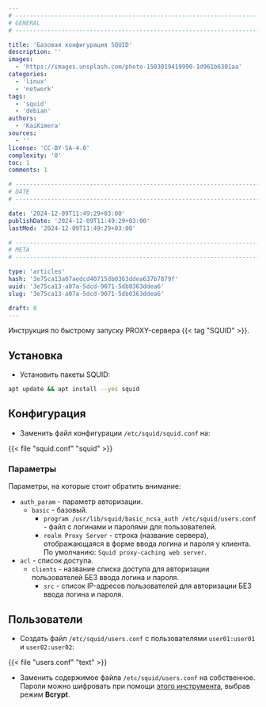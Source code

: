 ```yaml
---
# -------------------------------------------------------------------------------------------------------------------- #
# GENERAL
# -------------------------------------------------------------------------------------------------------------------- #

title: 'Базовая конфигурация SQUID'
description: ''
images:
  - 'https://images.unsplash.com/photo-1503019419990-1d961b6301aa'
categories:
  - 'linux'
  - 'network'
tags:
  - 'squid'
  - 'debian'
authors:
  - 'KaiKimera'
sources:
  - ''
license: 'CC-BY-SA-4.0'
complexity: '0'
toc: 1
comments: 1

# -------------------------------------------------------------------------------------------------------------------- #
# DATE
# -------------------------------------------------------------------------------------------------------------------- #

date: '2024-12-09T11:49:29+03:00'
publishDate: '2024-12-09T11:49:29+03:00'
lastMod: '2024-12-09T11:49:29+03:00'

# -------------------------------------------------------------------------------------------------------------------- #
# META
# -------------------------------------------------------------------------------------------------------------------- #

type: 'articles'
hash: '3e75ca13a07aedcd40715db0363ddea637b7879f'
uuid: '3e75ca13-a07a-5dcd-9071-5db0363ddea6'
slug: '3e75ca13-a07a-5dcd-9071-5db0363ddea6'

draft: 0
---
```


Инструкция по быстрому запуску PROXY-сервера {{< tag "SQUID" >}}.

<!--more-->

## Установка

- Установить пакеты SQUID:

```bash
apt update && apt install --yes squid
```

## Конфигурация

- Заменить файл конфигурации `/etc/squid/squid.conf` на:

{{< file "squid.conf" "squid" >}}

### Параметры

Параметры, на которые стоит обратить внимание:

- `auth_param` - параметр авторизации.
  - `basic` - базовый.
    - `program /usr/lib/squid/basic_ncsa_auth /etc/squid/users.conf` - файл с логинами и паролями для пользователей.
    - `realm Proxy Server` - строка (название сервера), отображающаяся в форме ввода логина и пароля у клиента. По умолчанию: `Squid proxy-caching web server`.
- `acl` - список доступа.
  - `clients` - название списка доступа для авторизации пользователей БЕЗ ввода логина и пароля.
    - `src` - список IP-адресов пользователей для авторизации БЕЗ ввода логина и пароля.

## Пользователи

- Создать файл `/etc/squid/users.conf` с пользователями `user01:user01` и `user02:user02`:

{{< file "users.conf" "text" >}}

- Заменить содержимое файла `/etc/squid/users.conf` на собственное. Пароли можно шифровать при помощи [этого инструмента](https://hostingcanada.org/htpasswd-generator/), выбрав режим **Bcrypt**.
